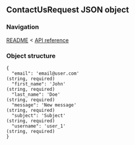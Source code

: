 ## ContactUsRequest JSON object

### Navigation
[README](../../README.md)
<
[API reference](../api_reference.md)

### Object structure
```
{
  "email": 'email@user.com'                                                     (string, required)
  "first_name": 'John'                                                          (string, required)
  "last_name": 'Doe'                                                            (string, required)
  "message": 'New message'                                                      (string, required)
  "subject": 'Subject'                                                          (string, required)
  "username": 'user_1'                                                          (string, required)
}
```
